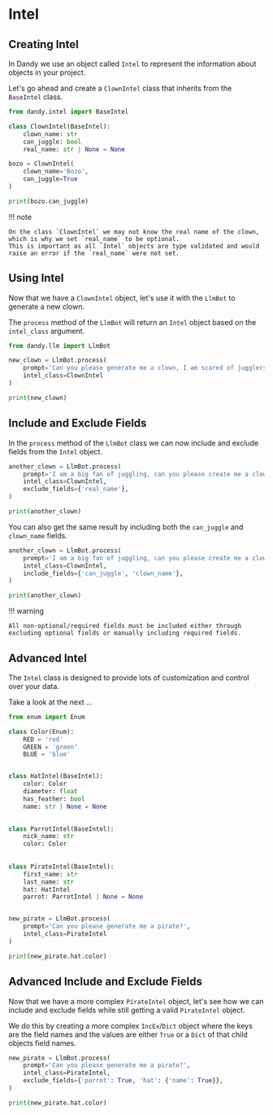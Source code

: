 # Intel

## Creating Intel

In Dandy we use an object called `Intel` to represent the information about objects in your project.

Let's go ahead and create a `ClownIntel` class that inherits from the `BaseIntel` class.

```python exec="True" source="above" source="material-block" session="intel"
from dandy.intel import BaseIntel

class ClownIntel(BaseIntel):
    clown_name: str
    can_juggle: bool
    real_name: str | None = None

bozo = ClownIntel(
    clown_name='Bozo', 
    can_juggle=True
)

print(bozo.can_juggle)
```

!!! note

    On the class `ClownIntel` we may not know the real name of the clown, which is why we set `real_name` to be optional.
    This is important as all `Intel` objects are type validated and would raise an error if the `real_name` were not set.

## Using Intel

Now that we have a `ClownIntel` object, let's use it with the `LlmBot` to generate a new clown.

The `process` method of the `LlmBot` will return an `Intel` object based on the `intel_class` argument.

```python exec="True" source="above" source="material-block" session="intel"
from dandy.llm import LlmBot

new_clown = LlmBot.process(
    prompt='Can you please generate me a clown, I am scared of jugglers!',
    intel_class=ClownIntel
)

print(new_clown)
```

## Include and Exclude Fields

In the `process` method of the `LlmBot` class we can now include and exclude fields from the `Intel` object.

```python exec="True" source="above" source="material-block" session="intel"
another_clown = LlmBot.process(
    prompt='I am a big fan of juggling, can you please create me a clown!',
    intel_class=ClownIntel,
    exclude_fields={'real_name'},
)

print(another_clown)
```

You can also get the same result by including both the `can_juggle` and `clown_name` fields.

```python exec="True" source="above" source="material-block" session="intel"
another_clown = LlmBot.process(
    prompt='I am a big fan of juggling, can you please create me a clown!',
    intel_class=ClownIntel,
    include_fields={'can_juggle', 'clown_name'},
)

print(another_clown)
```

!!! warning

    All non-optional/required fields must be included either through excluding optional fields or manually including required fields.

## Advanced Intel

The `Intel` class is designed to provide lots of customization and control over your data.

Take a look at the next ...

```python exec="True" source="above" source="material-block" session="intel"
from enum import Enum

class Color(Enum):
    RED = 'red'
    GREEN = 'green'
    BLUE = 'blue'


class HatIntel(BaseIntel):
    color: Color
    diameter: float
    has_feather: bool
    name: str | None = None

    
class ParrotIntel(BaseIntel):
    nick_name: str
    color: Color
    
    
class PirateIntel(BaseIntel):
    first_name: str
    last_name: str
    hat: HatIntel
    parrot: ParrotIntel | None = None


new_pirate = LlmBot.process(
    prompt='Can you please generate me a pirate?',
    intel_class=PirateIntel
)

print(new_pirate.hat.color)
```

## Advanced Include and Exclude Fields

Now that we have a more complex `PirateIntel` object, let's see how we can include and exclude fields while still getting a valid `PirateIntel` object.

We do this by creating a more complex `IncEx`/`Dict` object where the keys are the field names and the values are either `True` or a `Dict` of that child objects field names.

```python exec="True" source="above" source="material-block" session="intel"
new_pirate = LlmBot.process(
    prompt='Can you please generate me a pirate?',
    intel_class=PirateIntel,
    exclude_fields={'parrot': True, 'hat': {'name': True}},
)

print(new_pirate.hat.color)
```